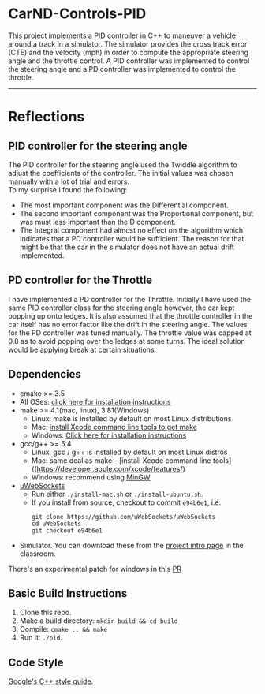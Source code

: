 # CarND-Controls-PID

This project implements a PID controller in C++ to maneuver a vehicle around a track in a simulator.
The simulator provides the cross track error (CTE) and the velocity (mph) in order to compute the appropriate steering angle and the throttle control.
A PID controller was implemented to control the steering angle and a PD controller was implemented to control the throttle.

---

# Reflections

## PID controller for the steering angle
The PID controller for the steering angle used the Twiddle algorithm to adjust the coefficients of the controller. The initial values was chosen manually with a lot of trial and errors.  
To my surprise I found the following:
- The most important component was the Differential component.
- The second important component was the Proportional component, but was must less important than the D component.
- The Integral component had almost no effect on the algorithm which indicates that a PD controller would be sufficient.
The reason for that might be that the car in the simulator does not have an actual drift implemented.


## PD controller for the Throttle
I have implemented a PD controller for the Throttle. 
Initially I have used the same PID controller class for the steering angle however, the car kept popping up onto ledges.
It is also assumed that the throttle controller in the car itself has no error factor like
the drift in the steering angle. The values for the PD controller was tuned manually. 
The throttle value was capped at 0.8 as to avoid popping over the ledges at some turns.
The ideal solution would be applying break at certain situations.  


## Dependencies

* cmake >= 3.5
 * All OSes: [click here for installation instructions](https://cmake.org/install/)
* make >= 4.1(mac, linux), 3.81(Windows)
  * Linux: make is installed by default on most Linux distributions
  * Mac: [install Xcode command line tools to get make](https://developer.apple.com/xcode/features/)
  * Windows: [Click here for installation instructions](http://gnuwin32.sourceforge.net/packages/make.htm)
* gcc/g++ >= 5.4
  * Linux: gcc / g++ is installed by default on most Linux distros
  * Mac: same deal as make - [install Xcode command line tools]((https://developer.apple.com/xcode/features/)
  * Windows: recommend using [MinGW](http://www.mingw.org/)
* [uWebSockets](https://github.com/uWebSockets/uWebSockets)
  * Run either `./install-mac.sh` or `./install-ubuntu.sh`.
  * If you install from source, checkout to commit `e94b6e1`, i.e.
    ```
    git clone https://github.com/uWebSockets/uWebSockets 
    cd uWebSockets
    git checkout e94b6e1
    ```
* Simulator. You can download these from the [project intro page](https://github.com/udacity/self-driving-car-sim/releases) in the classroom.

There's an experimental patch for windows in this [PR](https://github.com/udacity/CarND-PID-Control-Project/pull/3)

## Basic Build Instructions

1. Clone this repo.
2. Make a build directory: `mkdir build && cd build`
3. Compile: `cmake .. && make`
4. Run it: `./pid`. 

## Code Style

[Google's C++ style guide](https://google.github.io/styleguide/cppguide.html).


